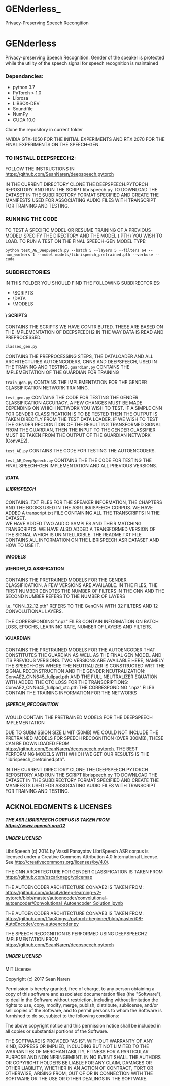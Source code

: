 # GENderless_
Privacy-Preserving Speech Recongition
# GENderless
Privacy-preserving Speech Recognition. Gender of the speaker is protected while the utility of the speech signal for speech recognition is maintained

### Dependancies:

- python 3.7
- PyTorch > 1.0
- Librosa
- LIBSOX-DEV
- Soundfile
- NumPy	
- CUDA 10.0

Clone the repository in current folder

NVIDIA GTX-1050 FOR THE INITIAL EXPERIMENTS AND RTX 2070 FOR THE FINAL EXPERIMENTS 
ON THE SPEECH-GEN.


### TO INSTALL DEEPSPEECH2:
FOLLOW THE INSTRUCTIONS IN https://github.com/SeanNaren/deepspeech.pytorch 

IN THE CURRENT DIRECTORY CLONE THE DEEPSPEECH.PYTORCH REPOSITORY AND RUN THE SCRIPT
librispeech.py TO DOWNLOAD THE DATASET IN THE SUBDIRECTORY FORMAT SPECIFIED
AND CREATE THE MANIFESTS USED FOR ASSOCIATING AUDIO FILES WITH TRANSCRIPT 
FOR TRAINING AND TESTING.

### RUNNING THE CODE

TO TEST A SPECIFIC MODEL OR RESUME TRAINING OF A PREVIOUS MODEL:
SPECIFY THE DIRECTORY AND THE MODEL (.PTH) YOU WISH TO LOAD.
TO RUN A TEST ON THE FINAL SPEECH-GEN MODEL TYPE:

```
python test_AE_DeepSpeech.py --batch 5 --layers 5 --filters 64 --num_workers 1 --model models/librispeech_pretrained.pth --verbose --cuda 
```

### SUBDIRECTORIES
			
IN THIS FOLDER YOU SHOULD FIND THE FOLLOWING SUBDIRECTORIES:
- \SCRIPTS
- \DATA
- \MODELS

#### \ SCRIPTS 

CONTAINS THE SCRIPTS WE HAVE CONTRIBUTED. THESE ARE BASED 
ON THE IMPLEMENTATION OF DEEPSPEECH2 IN THE WAY DATA IS READ AND PREPROCESSED.
```
classes_gen.py
```
	
CONTAINS THE PREPROCESSING STEPS, THE DATALOADER AND ALL ARCHITECTURES
AUTOENCODERS, CNNS AND DEEPSPEECH, USED IN THE TRAINING AND TESTING.
```guardian.py```
CONTAINS THE IMPLEMENTATION OF THE GUARDIAN FOR TRAINING 
	
```train_gen.py```
CONTAINS THE IMPLEMENTATION FOR THE GENDER CLASSIFICATION NETWORK TRAINING.

```test_gen.py``` 
CONTAINS THE CODE FOR TESTING THE GENDER CLASSIFICATION ACCURACY.
A FEW CHANGES MUST BE MADE DEPENDING ON WHICH NETWORK YOU WISH TO TEST.
IF A SIMPLE CNN FOR GENDER CLASSIFICATION IS TO BE TESTED THEN THE OUTPUT IS TAKEN
DIRECTLY FROM THE TEST DATA LOADER.
IF WE WISH TO TEST THE GENDER RECOGNITION OF THE RESULTING TRANSFORMED SIGNAL FROM
THE GUARDIAN, THEN THE INPUT TO THE GENDER CLASSIFIER MUST BE TAKEN FROM THE OUTPUT
OF THE GUARDIAN NETWORK (ConvAE2).

```test_AE.py```
CONTAINS THE CODE FOR TESTING THE AUTOENCODERS.

```test_AE_DeepSpeech.py```
CONTAINS THE THE CODE FOR TESTING THE FINAL SPEECH-GEN IMPLEMENTATION AND
ALL PREVIOUS VERSIONS.
			
#### \DATA

##### \LIBRISPEECH
 
CONTAINS .TXT FILES FOR THE SPEAKER INFORMATION, THE CHAPTERS AND THE BOOKS USED IN THE ASR LIBRISPEECH CORPUS.
WE HAVE ADDED A transcript.txt FILE CONTAINING ALL THE TRANSCRIPTS IN THE DATASET.  
WE HAVE ADDED TWO AUDIO SAMPLES AND THEIR MATCHING TRANSCRIPTS. 
WE HAVE ALSO ADDED A TRANSFORMED VERSION OF THE SIGNAL WHICH IS UNINTELLIGIBLE.
THE README.TXT FILE CONTAINS ALL INFORMATION ON THE LIBRISPEECH ASR DATASET AND HOW TO USE IT. 

#### \MODELS

#### \GENDER_CLASSIFICATION
 
CONTAINS THE PRETRAINED MODELS FOR THE GENDER CLASSIFICATION. A FEW VERSIONS ARE AVAILABLE.
IN THE FILES, THE FIRST NUMBER DENOTES THE NUMBER OF FILTERS IN THE CNN AND THE SECOND NUMBER
REFERS TO THE NUMBER OF LAYERS

i.e. "CNN_32_12.pth" REFERS TO THE GenCNN WITH 32 FILTERS AND 
12 CONVOLUTIONAL LAYERS.

THE CORRESPONDING ".npz" FILES CONTAIN INFORMATION ON BATCH LOSS, EPOCHS, LEARNING RATE,
NUMBER OF LAYERS AND FILTERS.

#### \GUARDIAN

CONTAINS THE PRETRAINED MODELS FOR THE AUTOENCODER THAT CONSTITUTES THE GUARDIAN
AS WELL AS THE FINAL GEN MODEL AND ITS PREVIOUS VERSIONS. TWO VERSIONS ARE AVAILABLE 
HERE, NAMELY THE SPEECH-GEN WHERE THE NEUTRALIZER IS CONSTRUCTED WRT 
THE SIGNAL RECONSTRUCTION AND THE GENDER NEUTRALIZATION: ConvAE2_CNN645_fullpad.pth
AND THE FULL NEUTRALIZER EQUATION WITH ADDED THE CTC LOSS FOR THE TRANSCRIPTIONS:
ConvAE2_CNN645_fullpad_ctc.pth
THE CORRESPONDING ".npz" FILES CONTAIN THE TRAINING INFORMATION FOR THE NETWORKS

##### \SPEECH_RECOGNITION

WOULD CONTAIN THE PRETRAINED MODELS FOR THE DEEPSPEECH IMPLEMENTATION

DUE TO SUBMISSION SIZE LIMIT (50MB) WE COULD NOT INCLUDE THE PRETRAINED MODELS 
FOR SPEECH RECOGNITION (OVER 300MB), THESE CAN BE DOWNLOADED 
FROM https://github.com/SeanNaren/deepspeech.pytorch.
THE BEST PERFORMING MODELS WITH WHICH WE GET OUR RESULTS IS THE
"librispeech_pretrained.pth". 


IN THE CURRENT DIRECTORY CLONE THE DEEPSPEECH.PYTORCH REPOSITORY AND RUN THE SCRIPT
librispeech.py TO DOWNLOAD THE DATASET IN THE SUBDIRECTORY FORMAT SPECIFIED
AND CREATE THE MANIFESTS USED FOR ASSOCIATING AUDIO FILES WITH TRANSCRIPT 
FOR TRAINING AND TESTING.

## ACKNOLEDGMENTS & LICENSES

##### THE ASR LIBRISPEECH CORPUS IS TAKEN FROM https://www.openslr.org/12

##### UNDER LICENSE:
LibriSpeech (c) 2014 by Vassil Panayotov
LibriSpeech ASR corpus is licensed under a Creative Commons Attribution 4.0 International License.
See <http://creativecommons.org/licenses/by/4.0/>.

THE CNN ARCHITECTURE FOR GENDER CLASSIFICATION IS TAKEN FROM https://github.com/oscarknagg/voicemap

THE AUTOENCODER ARCHITECTURE CONVAE2 IS TAKEN FROM: https://github.com/udacity/deep-learning-v2-pytorch/blob/master/autoencoder/convolutional-autoencoder/Convolutional_Autoencoder_Solution.ipynb

THE AUTOENCODER ARCHITECTURE CONVAE3 IS TAKEN FROM: https://github.com/L1aoXingyu/pytorch-beginner/blob/master/08-AutoEncoder/conv_autoencoder.py
 
THE SPEECH RECOGNITION IS PERFORMED USING DEEPSPEECH2 IMPLEMENTATION FROM https://github.com/SeanNaren/deepspeech.pytorch 

##### UNDER LICENSE:
MIT License

Copyright (c) 2017 Sean Naren

Permission is hereby granted, free of charge, to any person obtaining a copy
of this software and associated documentation files (the "Software"), to deal
in the Software without restriction, including without limitation the rights
to use, copy, modify, merge, publish, distribute, sublicense, and/or sell
copies of the Software, and to permit persons to whom the Software is
furnished to do so, subject to the following conditions:

The above copyright notice and this permission notice shall be included in all
copies or substantial portions of the Software.

THE SOFTWARE IS PROVIDED "AS IS", WITHOUT WARRANTY OF ANY KIND, EXPRESS OR
IMPLIED, INCLUDING BUT NOT LIMITED TO THE WARRANTIES OF MERCHANTABILITY,
FITNESS FOR A PARTICULAR PURPOSE AND NONINFRINGEMENT. IN NO EVENT SHALL THE
AUTHORS OR COPYRIGHT HOLDERS BE LIABLE FOR ANY CLAIM, DAMAGES OR OTHER
LIABILITY, WHETHER IN AN ACTION OF CONTRACT, TORT OR OTHERWISE, ARISING FROM,
OUT OF OR IN CONNECTION WITH THE SOFTWARE OR THE USE OR OTHER DEALINGS IN THE
SOFTWARE.
